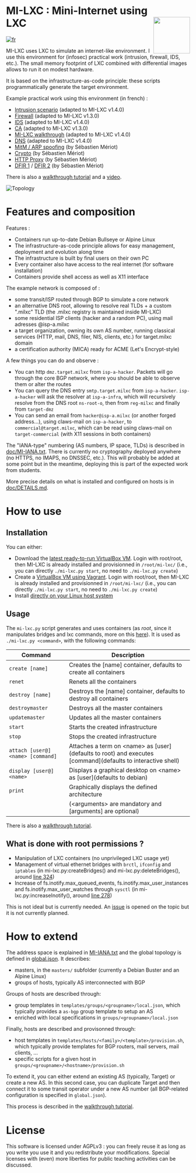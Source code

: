 # MI-LXC : Mini-Internet using LXC&nbsp;&nbsp;&nbsp;&nbsp;&nbsp;&nbsp;&nbsp;&nbsp;&nbsp;&nbsp;&nbsp;&nbsp; <img src="https://github.com/flesueur/mi-lxc/blob/master/doc/logo.png" width="100" style="float: right;">

[![fr](https://img.shields.io/badge/lang-fr-informational)](https://github.com/flesueur/mi-lxc/blob/master/doc/README.fr.md)

MI-LXC uses LXC to simulate an internet-like environment. I use this environment for (infosec) practical work (intrusion, firewall, IDS, etc.). The small memory footprint of LXC combined with differential images allows to run it on modest hardware.

It is based on the infrastructure-as-code principle: these scripts programmatically generate the target environment.

Example practical work using this environment (in french) :

* [Intrusion scenario](https://git.kaz.bzh/francois.lesueur/LPCyber/src/branch/master/tp1-intrusion.md) (adapted to MI-LXC v1.4.0)
* [Firewall](https://github.com/flesueur/srs/blob/master/tp2-firewall.md) (adapted to MI-LXC v1.3.0)
* [IDS](https://git.kaz.bzh/francois.lesueur/LPCyber/src/branch/master/tp2-idps.md) (adapted to MI-LXC v1.4.0)
* [CA](https://github.com/flesueur/csc/blob/master/tp1-https.md) (adapted to MI-LXC v1.3.0)
* [MI-LXC walkthrough](https://git.kaz.bzh/francois.lesueur/M3102/src/branch/master/td1.1-milxc.md) (adapted to MI-LXC v1.4.0)
* [DNS](https://git.kaz.bzh/francois.lesueur/M3102/src/branch/master/td3.1-dns.md) (adapted to MI-LXC v1.4.0)
* [MitM / ARP spoofing](https://github.com/PandiPanda69/edu-isen-tp-ap4/blob/main/TP1-MitM.md) (by Sébastien Mériot)
* [Crypto](https://github.com/PandiPanda69/edu-isen-tp-ap4/blob/main/TP3-crypto.md) (by Sébastien Mériot)
* [HTTP Proxy](https://github.com/PandiPanda69/edu-isen-tp-ap4/blob/main/TP5-IDS.md) (by Sébastien Mériot)
* [DFIR 1](https://github.com/PandiPanda69/edu-isen-tp-ap4/blob/984b44c3c644dffe1c898fd6f5b3f5719e0c6e58/TP6-DFIR.md) / [DFIR 2](https://github.com/PandiPanda69/edu-isen-tp-ap4/blob/main/TP6-DFIR.md) (by Sébastien Mériot)

There is also a [walkthrough tutorial](doc/TUTORIAL.md) and a [video](https://www.youtube.com/watch?v=waCsmE7BeZs).

![Topology](https://github.com/flesueur/mi-lxc/blob/master/doc/topologie.png)


# Features and composition

Features :

* Containers run up-to-date Debian Bullseye or Alpine Linux
* The infrastructure-as-code principle allows for easy management, deployment and evolution along time
* The infrastructure is built by final users on their own PC
* Every container also have access to the real internet (for software installation)
* Containers provide shell access as well as X11 interface

The example network is composed of :

* some transit/ISP routed through BGP to simulate a core network
* an alternative DNS root, allowing to resolve real TLDs + a custom ".milxc" TLD (the .milxc registry is maintained inside MI-LXC)
* some residential ISP clients (hacker and a random PC), using mail adresses \@isp-a.milxc
* a target organization, owning its own AS number, running classical services (HTTP, mail, DNS, filer, NIS, clients, etc.) for target.milxc domain
* a certification authority (MICA) ready for ACME (Let's Encrypt-style)

A few things you can do and observe :

* You can http `dmz.target.milxc` from `isp-a-hacker`. Packets will go through the core BGP network, where you should be able to observe them or alter the routes
* You can query the DNS entry `smtp.target.milxc` from `isp-a-hacker`. `isp-a-hacker` will ask the resolver at `isp-a-infra`, which will recursively resolve from the DNS root `ns-root-o`, then from `reg-milxc` and finally from `target-dmz`
* You can send an email from `hacker@isp-a.milxc` (or another forged address...), using claws-mail on `isp-a-hacker`, to `commercial@target.milxc`, which can be read using claws-mail on `target-commercial` (with X11 sessions in both containers)

The "IANA-type" numbering (AS numbers, IP space, TLDs) is described in [doc/MI-IANA.txt](https://github.com/flesueur/mi-lxc/blob/master/doc/MI-IANA.txt). There is currently no cryptography deployed anywhere (no HTTPS, no IMAPS, no DNSSEC, etc.). This will probably be added at some point but in the meantime, deploying this is part of the expected work from students.

More precise details on what is installed and configured on hosts is in [doc/DETAILS.md](doc/DETAILS.md).

# How to use

## Installation

You can either:
* Download the [latest ready-to-run VirtualBox VM](https://github.com/flesueur/mi-lxc/releases/latest). Login with root/root, then MI-LXC is already installed and provisionned in `/root/mi-lxc/` (i.e., you can directly `./mi-lxc.py start`, no need to `./mi-lxc.py create`)
* Create a [VirtualBox VM using Vagrant](doc/INSTALL.md#installation-on-windowsmacoslinux-using-vagrant). Login with root/root, then MI-LXC is already installed and provisionned in `/root/mi-lxc/` (i.e., you can directly `./mi-lxc.py start`, no need to `./mi-lxc.py create`)
* Install [directly on your Linux host system](doc/INSTALL.md#installation-on-linux)


Usage
-----

The `mi-lxc.py` script generates and uses containers (as *root*, since it manipulates bridges and lxc commands, more on this [here](#what-is-done-with-root-permissions-)). It is used as `./mi-lxc.py <command>`, with the following commands:

| Command                          | Description |
| -------------------------------- | ----------- |
| `create [name]`                  | Creates the [name] container, defaults to create all containers
| `renet`                          | Renets all the containers
| `destroy [name]`                 | Destroys the [name] container, defaults to destroy all containers
| `destroymaster`                  | Destroys all the master containers
| `updatemaster`                   | Updates all the master containers
| `start`                          | Starts the created infrastructure
| `stop`                           | Stops the created infrastructure
| `attach [user@]<name> [command]` | Attaches a term on \<name> as [user](defaults to root) and executes [command](defaults to interactive shell)
| `display [user@]<name>`          | Displays a graphical desktop on \<name> as [user](defaults to debian)
| `print`                          | Graphically displays the defined architecture
|                                  | (\<arguments> are mandatory and [arguments] are optional)|


There is also a [walkthrough tutorial](doc/TUTORIAL.md).


## What is done with root permissions ?

* Manipulation of LXC containers (no unprivileged LXC usage yet)
* Management of virtual ethernet bridges with `brctl`, `ifconfig` and `iptables` (in mi-lxc.py:createBridges() and mi-lxc.py:deleteBridges(), around [line 324](https://github.com/flesueur/mi-lxc/blob/master/mi-lxc.py#L324))
* Increase of fs.inotify.max_queued_events, fs.inotify.max_user_instances and fs.inotify.max_user_watches through `sysctl` (in mi-lxc.py:increaseInotify(), around [line 278](https://github.com/flesueur/mi-lxc/blob/master/mi-lxc.py#L278))

This is not ideal but is currently needed. An [issue](https://github.com/flesueur/mi-lxc/issues/9) is opened on the topic but it is not currently planned.


# How to extend

The address space is explained in [MI-IANA.txt](doc/MI-IANA.txt) and the global topology is defined in [global.json](global.json). It describes:

* masters, in the `masters/` subfolder (currently a Debian Buster and an Alpine Linux)
* groups of hosts, typically AS interconnected with BGP

Groups of hosts are described through:

* group templates in `templates/groups/<groupname>/local.json`, which typically provides a `as-bgp` group template to setup an AS
* enriched with local specifications in `groups/<groupname>/local.json`

Finally, hosts are described and provisonned through:

* host templates in `templates/hosts/<family>/<template>/provision.sh`, which typically provide templates for BGP routers, mail servers, mail clients, ...
* specific scripts for a given host in `groups/<groupname>/<hostname>/provision.sh`

To extend it, you can either extend an existing AS (typically, Target) or create a new AS. In this second case, you can duplicate Target and then connect it to some transit operator under a new AS number (all BGP-related configuration is specified in `global.json`).

This process is described in the [walkthrough tutorial](doc/TUTORIAL.md).


# License
This software is licensed under AGPLv3 : you can freely reuse it as long as you write you use it and you redistribute your modifications. Special licenses with (even) more liberties for public teaching activities can be discussed.
